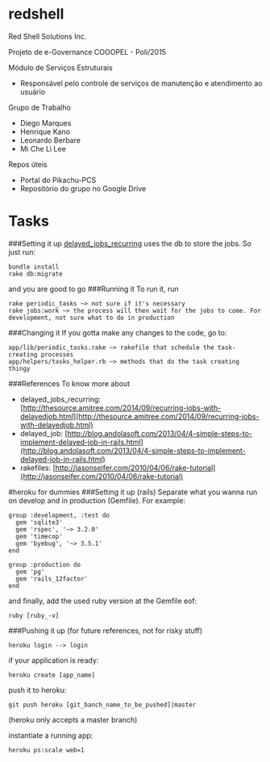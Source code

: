 # redshell

Red Shell Solutions Inc.

Projeto de e-Governance COOOPEL - Poli/2015

Módulo de Serviços Estruturais
  - Responsável pelo controle de serviços de manutenção e atendimento ao usuário

Grupo de Trabalho
  - Diego Marques
  - Henrique Kano
  - Leonardo Berbare
  - Mi Che Li Lee

Repos úteis
  - Portal do Pikachu-PCS
  - Repositório do grupo no Google Drive

# Tasks
###Setting it up
[delayed_jobs_recurring](https://github.com/amitree/delayed_job_recurring) uses the db to store the jobs. So just run:
```
bundle install
rake db:migrate
```

and you are good to go
###Running it
To run it, run
```
rake periodic_tasks ~> not sure if it's necessary
rake jobs:work ~> the process will then wait for the jobs to come. For development, not sure what to do in production
```
###Changing it
If you gotta make any changes to the code, go to:
```
app/lib/periodic_tasks.rake ~> rakefile that schedule the task-creating processes
app/helpers/tasks_helper.rb ~> methods that do the task creating thingy
```
###References
To know more about
+ delayed_jobs_recurring: [http://thesource.amitree.com/2014/09/recurring-jobs-with-delayedjob.html](http://thesource.amitree.com/2014/09/recurring-jobs-with-delayedjob.html)
+ delayed_job: [http://blog.andolasoft.com/2013/04/4-simple-steps-to-implement-delayed-job-in-rails.html](http://blog.andolasoft.com/2013/04/4-simple-steps-to-implement-delayed-job-in-rails.html)
+ rakefiles: [http://jasonseifer.com/2010/04/06/rake-tutorial](http://jasonseifer.com/2010/04/06/rake-tutorial) 

#heroku for dummies
###Setting it up (rails)
Separate what you wanna run on develop and in production (Gemfile). For example:
```
group :development, :test do
  gem 'sqlite3'
  gem 'rspec', '~> 3.2.0'
  gem 'timecop'
  gem 'byebug', '~> 3.5.1'
end

group :production do
  gem 'pg'
  gem 'rails_12factor'
end
```

and finally, add the used ruby version at the Gemfile eof:
```
ruby [ruby_-v]
```

###Pushing it up (for future references, not for risky stuff)
```
heroku login --> login
```

if your application is ready:
```
heroku create [app_name]
```

push it to heroku:
```
git push heroku [git_banch_name_to_be_pushed]|master
```
(heroku only accepts a master branch)

instantiate a running app:
```
heroku ps:scale web=1
```
